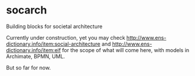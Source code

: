 # socarch
Building blocks for societal architecture

Currently under construction, yet you may check http://www.ens-dictionary.info/item:social-architecture and http://www.ens-dictionary.info/item:eif for the scope of what will come here, with models in Archimate, BPMN, UML.

But so far for now.
